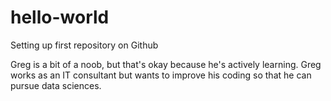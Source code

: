 # hello-world
Setting up first repository on Github

Greg is a bit of a noob, but that's okay because he's actively learning. 
Greg works as an IT consultant but wants to improve his coding so that he can pursue data sciences.
